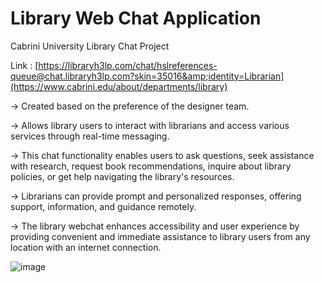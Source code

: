 # Library Web Chat Application 

Cabrini University Library Chat Project 

Link : [https://libraryh3lp.com/chat/hslreferences-queue@chat.libraryh3lp.com?skin=35016&amp;identity=Librarian](https://www.cabrini.edu/about/departments/library)

→ Created based on the preference of the designer team. 

→ Allows library users to interact with librarians and access various services through real-time messaging. 

→ This chat functionality enables users to ask questions, seek assistance with research, request book recommendations, inquire about library policies, or get help navigating the library's resources. 

→ Librarians can provide prompt and personalized responses, offering support, information, and guidance remotely. 

→ The library webchat enhances accessibility and user experience by providing convenient and immediate assistance to library users from any location with an internet connection.

![image](https://github.com/KhanDevProject/LibraryWebChat/assets/69941212/0c579cbd-a09d-4a65-a923-0657a5b4d434)
